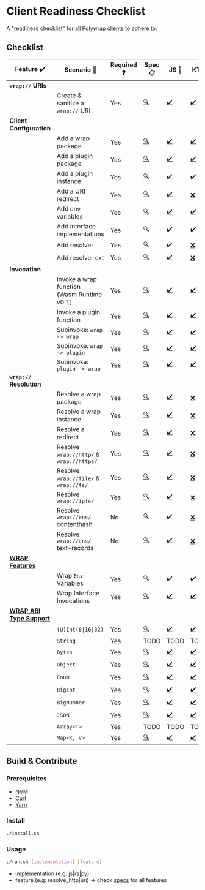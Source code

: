 # Client Readiness Checklist
A "readiness checklist" for [all Polywrap clients](https://docs.polywrap.io/clients) to adhere to.

## Checklist

| Feature :heavy_check_mark: | Scenario :thought_balloon: | Required :question: | Spec :clipboard: | JS :scroll: | KT :robot: | Swift :eagle: | RS :crab: |  
|-|-|-|-|-|-|-|-|  
| **`wrap://` URIs** | | | | | | | |  
| | Create & sanitize a `wrap://` URI | Yes | [:mag:](./specs/uri.yaml) | [:heavy_check_mark:](./clients/js/src/features/uri.ts) | [:heavy_check_mark:](./clients/kotlin/src/main/kotlin/features/uri/uri.kt) | [:heavy_check_mark:](./clients/swift/Sources/Readiness/Features/Uri.swift) | [:heavy_check_mark:](./clients/rs/src/features/uri.rs) |  
| **Client Configuration** | | | | | | | |  
| | Add a wrap package | Yes | [:mag:](./specs/config_embed_wrap_package.yaml) | [:heavy_check_mark:](./clients/js/src/features/config_embed_wrap_package.ts) | [:heavy_check_mark:](./clients/kotlin/src/main/kotlin/features/config/EmbedWrapPackage.kt) | [:heavy_check_mark:](./clients/swift/Sources/Readiness/Features/ConfigEmbedWrapPackage.swift) | [:heavy_check_mark:](./clients/rs/src/features/config_embed_wrap_package.rs) |  
| | Add a plugin package | Yes | [:mag:](./specs/config_plugin_package.yaml) | [:heavy_check_mark:](./clients/js/src/features/config_plugin_package.ts) | [:heavy_check_mark:](./clients/kotlin/src/main/kotlin/features/config/PluginPackage.kt) | [:heavy_check_mark:](./clients/swift/Sources/Readiness/Features/ConfigPluginPackage.swift) | [:heavy_check_mark:](./clients/rs/src/features/config_plugin_package.rs) |  
| | Add a plugin instance | Yes | [:mag:](./specs/config_plugin_instance.yaml) | [:heavy_check_mark:](./clients/js/src/features/config_plugin_instance.ts) | [:heavy_check_mark:](./clients/kotlin/src/main/kotlin/features/config/PluginInstance.kt) | [:heavy_check_mark:](./clients/swift/Sources/Readiness/Features/ConfigPluginInstance.swift) | [:heavy_check_mark:](./clients/rs/src/features/config_plugin_instance.rs) |  
| | Add a URI redirect | Yes | [:mag:](./specs/config_uri_redirect.yaml) | [:heavy_check_mark:](./clients/js/src/features/config_uri_redirect.ts) | [:x:](./clients/kotlin/src/main/kotlin/features/config/UriRedirect.kt) | [:x:](./clients/swift/Sources/Readiness/Features/ConfigUriRedirect.swift) | [:heavy_check_mark:](./clients/rs/src/features/config_uri_redirect.rs) |  
| | Add env variables | Yes | [:mag:](./specs/config_env_variables.yaml) | [:heavy_check_mark:](./clients/js/src/features/config_env_variables.ts) | [:heavy_check_mark:](./clients/kotlin/src/main/kotlin/features/config/EnvVariables.kt) | [:heavy_check_mark:](./clients/swift/Sources/Readiness/Features/ConfigEnvVariables.swift) | [:heavy_check_mark:](./clients/rs/src/features/config_env_variables.rs) |  
| | Add interface implementations | Yes | [:mag:](./specs/config_interface_implementations.yaml) | [:heavy_check_mark:](./clients/js/src/features/config_interface_implementations.ts) | [:heavy_check_mark:](./clients/kotlin/src/main/kotlin/features/config/InterfaceImplementations.kt) | [:heavy_check_mark:](./clients/swift/Sources/Readiness/Features/ConfigInterfaceImplementations.swift) | [:heavy_check_mark:](./clients/rs/src/features/config_interface_implementations.rs) |  
| | Add resolver | Yes | [:mag:](./specs/config_resolver.yaml) | [:heavy_check_mark:](./clients/js/src/features/config_resolver.ts) | [:x:](./clients/kotlin/src/main/kotlin/features/config/Resolver.kt) | [:x:](./clients/swift/Sources/Readiness/Features/ConfigResolver.swift) | [:heavy_check_mark:](./clients/rs/src/features/config_resolver.rs) |  
| | Add resolver ext | Yes | [:mag:](./specs/config_resolver_ext.yaml) | [:heavy_check_mark:](./clients/js/src/features/config_resolver_ext.ts) | [:x:](./clients/kotlin/src/main/kotlin/features/config/ResolverExt.kt) | [:x:](./clients/swift/Sources/Readiness/Features/ConfigResolverExt.swift) | [:heavy_check_mark:](./clients/rs/src/features/config_resolver_ext.rs) |  
| **Invocation** | | | | | | | |  
| | Invoke a wrap function<br/>(Wasm Runtime v0.1) | Yes | [:mag:](./specs/invoke_wrap_wasm_v0_1.yaml) | [:heavy_check_mark:](./clients/js/src/features/invoke_wrap_wasm_v0_1.ts) | [:heavy_check_mark:](./clients/kotlin/src/main/kotlin/features/invoke/WrapWasmV01.kt) | [:heavy_check_mark:](./clients/swift/Sources/Readiness/Features/InvokeWrapWasmV0_1.swift) | [:heavy_check_mark:](./clients/rs/src/features/invoke_wrap_wasm_v0_1.rs) |  
| | Invoke a plugin function | Yes | [:mag:](./specs/invoke_plugin.yaml) | [:heavy_check_mark:](./clients/js/src/features/invoke_plugin.ts) | [:heavy_check_mark:](./clients/kotlin/src/main/kotlin/features/invoke/Plugin.kt) | [:heavy_check_mark:](./clients/swift/Sources/Readiness/Features/InvokePlugin.swift) | [:heavy_check_mark:](./clients/rs/src/features/invoke_plugin.rs) |  
| | Subinvoke: `wrap -> wrap` | Yes | [:mag:](./specs/subinvoke_wrap_wrap.yaml) | [:heavy_check_mark:](./clients/js/src/features/subinvoke_wrap_wrap.ts) | [:heavy_check_mark:](./clients/kotlin/src/main/kotlin/features/subinvoke/WrapWrap.kt) | [:heavy_check_mark:](./clients/swift/Sources/Readiness/Features/SubinvokeWrapWrap.swift) | [:heavy_check_mark:](./clients/rs/src/features/subinvoke_wrap_wrap.rs) |  
| | Subinvoke: `wrap -> plugin` | Yes | [:mag:](./specs/subinvoke_wrap_plugin.yaml) | [:heavy_check_mark:](./clients/js/src/features/subinvoke_wrap_plugin.ts) | [:heavy_check_mark:](./clients/kotlin/src/main/kotlin/features/subinvoke/WrapPlugin.kt) | [:heavy_check_mark:](./clients/swift/Sources/Readiness/Features/SubinvokeWrapPlugin.swift) | [:heavy_check_mark:](./clients/rs/src/features/subinvoke_wrap_plugin.rs) |  
| | Subinvoke: `plugin -> wrap` | Yes | [:mag:](./specs/subinvoke_plugin_wrap.yaml) | [:heavy_check_mark:](./clients/js/src/features/subinvoke_plugin_wrap.ts) | [:heavy_check_mark:](./clients/kotlin/src/main/kotlin/features/subinvoke/PluginWrap.kt) | [:heavy_check_mark:](./clients/swift/Sources/Readiness/Features/SubinvokePluginWrap.swift) | [:heavy_check_mark:](./clients/rs/src/features/subinvoke_plugin_wrap.rs) |  
| **`wrap://` Resolution** | | | | | | | |  
| | Resolve a wrap package | Yes | [:mag:](./specs/resolve_package.yaml) | [:heavy_check_mark:](./clients/js/src/features/resolve_package.ts) | [:x:](./clients/kotlin/src/main/kotlin/features/resolve/Package.kt) | :x: | [:heavy_check_mark:](./clients/rs/src/features/resolve_package.rs) |  
| | Resolve a wrap instance | Yes | [:mag:](./specs/resolve_instance.yaml) | [:heavy_check_mark:](./clients/js/src/features/resolve_instance.ts) | [:x:](./clients/kotlin/src/main/kotlin/features/resolve/Instance.kt) | :x: | [:heavy_check_mark:](./clients/rs/src/features/resolve_instance.rs) |  
| | Resolve a redirect | Yes | [:mag:](./specs/resolve_redirect.yaml) | [:heavy_check_mark:](./clients/js/src/features/resolve_redirect.ts) | [:x:](./clients/kotlin/src/main/kotlin/features/resolve/Redirect.kt) | :x: | [:heavy_check_mark:](./clients/rs/src/features/resolve_redirect.rs) |  
| | Resolve `wrap://http/` &<br/>`wrap://https/` | Yes | [:mag:](./specs/resolve_http.yaml) | [:heavy_check_mark:](./clients/js/src/features/resolve_http.ts) | [:x:](./clients/kotlin/src/main/kotlin/features/resolve/Http.kt) | :x: | [:heavy_check_mark:](./clients/rs/src/features/resolve_http.rs) |  
| | Resolve `wrap://file/` &<br/>`wrap://fs/` | Yes | [:mag:](./specs/resolve_file.yaml) | [:heavy_check_mark:](./clients/js/src/features/resolve_file.ts) | [:x:](./clients/kotlin/src/main/kotlin/features/resolve/File.kt) | :x: | [:heavy_check_mark:](./clients/rs/src/features/resolve_file.rs) |  
| | Resolve `wrap://ipfs/` | Yes | [:mag:](./specs/resolve_ipfs.yaml) | [:heavy_check_mark:](./clients/js/src/features/resolve_ipfs.ts) | [:x:](./clients/kotlin/src/main/kotlin/features/resolve/Ipfs.kt) | :x: | [:heavy_check_mark:](./clients/rs/src/features/resolve_ipfs.rs) |  
| | Resolve `wrap://ens/` contenthash | No | [:mag:](./specs/resolve_ens_contenthash.yaml) | [:heavy_check_mark:](./clients/js/src/features/resolve_ens_contenthash.ts) | [:x:](./clients/kotlin/src/main/kotlin/features/resolve/EnsContentHash.kt) | :x: | [:x:](./clients/rs/src/features/resolve_ens_contenthash.rs) |  
| | Resolve `wrap://ens/` text-records | No | [:mag:](./specs/resolve_ens_text_record.yaml) | [:heavy_check_mark:](./clients/js/src/features/resolve_ens_text_record.ts) | [:x:](./clients/kotlin/src/main/kotlin/features/resolve/EnsTextRecord.kt) | :x: | [:x:](./clients/rs/src/features/resolve_ens_text_record.rs) |  
| **[WRAP Features](https://github.com/polywrap/wrap-test-harness/tree/master/cases)** | | | | | | | |  
| | Wrap `Env` Variables | Yes | [:mag:](./specs/wrap_feature_env_vars.yaml) | [:heavy_check_mark:](./clients/js/src/features/wrap_feature_env_vars.ts) | [:heavy_check_mark:](./clients/kotlin/src/main/kotlin/features/wrapFeature/EnvVars.kt) | [:heavy_check_mark:](./clients/swift/Sources/Readiness/Features/WrapFeatureEnvVars.swift) | [:heavy_check_mark:](./clients/rs/src/features/wrap_feature_env_vars.rs) |  
| | Wrap Interface Invocations | Yes | [:mag:](./specs/wrap_feature_interface_invoke.yaml) | [:heavy_check_mark:](./clients/js/src/features/wrap_feature_interface_invoke.ts) | [:heavy_check_mark:](./clients/kotlin/src/main/kotlin/features/wrapFeature/InterfaceInvoke.kt) | [:heavy_check_mark:](./clients/swift/Sources/Readiness/Features/WrapFeatureInterfaceInvoke.swift) | [:heavy_check_mark:](./clients/rs/src/features/wrap_feature_interface_invoke.rs) |  
| **[WRAP ABI Type Support](https://github.com/polywrap/wrap-test-harness/tree/master/cases)** | | | | | | | |  
| | `(U)Int(8\|16\|32)` | Yes | [:mag:](./specs/wrap_type_ints.yaml) | [:heavy_check_mark:](./clients/js/src/features/wrap_type_ints.ts) | [:heavy_check_mark:](./clients/kotlin/src/main/kotlin/features/wrapType/Ints.kt) | [:heavy_check_mark:](./clients/swift/Sources/Readiness/Features/WrapTypeInts.swift) | [:heavy_check_mark:](./clients/rs/src/features/wrap_type_ints.rs) |  
| | `String` | Yes | TODO | TODO | TODO | TODO | TODO |  
| | `Bytes` | Yes | [:mag:](./specs/wrap_type_bytes.yaml) | [:heavy_check_mark:](./clients/js/src/features/wrap_type_bytes.ts) | [:heavy_check_mark:](./clients/kotlin/src/main/kotlin/features/wrapType/Bytes.kt) | [:heavy_check_mark:](./clients/swift/Sources/Readiness/Features/WrapTypeBytes.swift) | [:heavy_check_mark:](./clients/rs/src/features/wrap_type_bytes.rs) |  
| | `Object` | Yes | [:mag:](./specs/wrap_type_object.yaml) | [:heavy_check_mark:](./clients/js/src/features/wrap_type_object.ts) | [:heavy_check_mark:](./clients/kotlin/src/main/kotlin/features/wrapType/Object.kt) | [:heavy_check_mark:](./clients/swift/Sources/Readiness/Features/WrapTypeObject.swift) | [:yellow_circle:](./clients/rs/src/features/wrap_type_object.rs) |  
| | `Enum` | Yes | [:mag:](./specs/wrap_type_enum.yaml) | [:heavy_check_mark:](./clients/js/src/features/wrap_type_enum.ts) | [:heavy_check_mark:](./clients/kotlin/src/main/kotlin/features/wrapType/Enum.kt) | [:heavy_check_mark:](./clients/swift/Sources/Readiness/Features/WrapTypeEnum.swift) | [:heavy_check_mark:](./clients/rs/src/features/wrap_type_enum.rs) |  
| | `BigInt` | Yes | [:mag:](./specs/wrap_type_bigint.yaml) | [:heavy_check_mark:](./clients/js/src/features/wrap_type_bigint.ts) | [:heavy_check_mark:](./clients/kotlin/src/main/kotlin/features/wrapType/BigInt.kt) | [:heavy_check_mark:](./clients/swift/Sources/Readiness/Features/WrapTypeBigint.swift) | [:heavy_check_mark:](./clients/rs/src/features/wrap_type_bigint.rs) |  
| | `BigNumber` | Yes | [:mag:](./specs/wrap_type_bignumber.yaml) | [:heavy_check_mark:](./clients/js/src/features/wrap_type_bignumber.ts) | [:heavy_check_mark:](./clients/kotlin/src/main/kotlin/features/wrapType/BigNumber.kt) | [:heavy_check_mark:](./clients/swift/Sources/Readiness/Features/WrapTypeBignumber.swift) | [:heavy_check_mark:](./clients/rs/src/features/wrap_type_bignumber.rs) |  
| | `JSON` | Yes | [:mag:](./specs/wrap_type_json.yaml) | [:heavy_check_mark:](./clients/js/src/features/wrap_type_json.ts) | [:heavy_check_mark:](./clients/kotlin/src/main/kotlin/features/wrapType/Json.kt) | [:heavy_check_mark:](./clients/swift/Sources/Readiness/Features/WrapTypeJson.swift) | [:yellow_circle:](./clients/rs/src/features/wrap_type_json.rs) |  
| | `Array<T>` | Yes | TODO | TODO | TODO | TODO | TODO |  
| | `Map<K, V>` | Yes | [:mag:](./specs/wrap_type_map.yaml) | [:heavy_check_mark:](./clients/js/src/features/wrap_type_map.ts) | [:heavy_check_mark:](./clients/kotlin/src/main/kotlin/features/wrapType/Map.kt) | [:heavy_check_mark:](./clients/swift/Sources/Readiness/Features/WrapTypeMap.swift) | [:yellow_circle:](./clients/rs/src/features/wrap_type_map.rs) |  

## Build & Contribute

### Prerequisites

- [NVM](https://github.com/nvm-sh/nvm)
- [Curl](https://curl.se/)
- [Yarn](https://yarnpkg.com/)

### Install

```bash
./install.sh
```

### Usage

```bash
./run.sh [implementation] [feature]
```

- implementation (e.g: js|rs|py)
- feature (e.g: resolve_http|uri) -> check [specs](./specs) for all features
